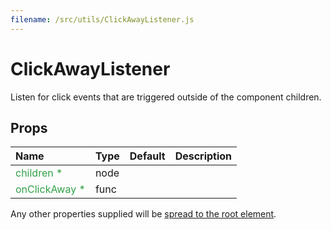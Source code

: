 ```yaml
---
filename: /src/utils/ClickAwayListener.js
---
```


<!--- This documentation is automatically generated, do not try to edit it. -->

# ClickAwayListener

Listen for click events that are triggered outside of the component children.

## Props

| Name | Type | Default | Description |
|:-----|:-----|:--------|:------------|
| <span style="color: #31a148">children *</span> | node |  |  |
| <span style="color: #31a148">onClickAway *</span> | func |  |  |

Any other properties supplied will be [spread to the root element](/guides/api#spread).


